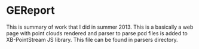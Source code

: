 GEReport
========
This is summary of work that I did in summer 2013. 
This is a basically a web page with point clouds rendered and 
parser to parse pcd files is added to XB-PointStream JS library.
This file can be found in parsers directory.
